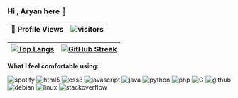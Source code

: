 ### Hi , Aryan here 👋 

<!--  PROFILES VIEWS -->

| 👀 **Profile Views** | ![visitors](https://profile-counter.glitch.me/aryanchandrakar/count.svg?align=center) |
| ------------- | ---------------------------------------------------------------:|

<!--  TOP LANGUAGES STATISTICS -->
|  [![Top Langs](https://github-readme-stats.vercel.app/api/top-langs/?username=aryanchandrakar&include_all_commits=true&count_private=true&theme=dark&layout=compact&align=left&width=40%)](https://github.com/aryanchandrakar/github-readme-stats) | [![GitHub Streak](https://github-readme-streak-stats.herokuapp.com/?user=aryanchandrakar&count_private=true&fire=orange&ring=lightblue&sideLabels=pink&currStreakLabel=white&theme=dark&align=right&width=40%)](https://git.io/streak-stats) |
| ------------- | ---------------------------------------------------------------:|

**What I feel comfortable using:**  

![spotify](https://img.shields.io/badge/spotify-black?style=flat-square&logo=spotify) ![html5](https://img.shields.io/badge/html5-black?style=flat-square&logo=html5) ![css3](https://img.shields.io/badge/css3-black?style=flat-square&logo=css3) ![javascript](https://img.shields.io/badge/javascript-black?style=flat-square&logo=javascript) ![java](https://img.shields.io/badge/java-black?style=flat-square&logo=java) ![python](https://img.shields.io/badge/python-black?style=flat-square&logo=python) ![php](https://img.shields.io/badge/php-black?style=flat-square&logo=php) ![C](https://img.shields.io/badge/c-black?style=flat-square&logo=c) ![github](https://img.shields.io/badge/github-black?style=flat-square&logo=github) ![debian](https://img.shields.io/badge/debian-black?style=flat-square&logo=debian) ![linux](https://img.shields.io/badge/linux-black?style=flat-square&logo=linux) ![stackoverflow](https://img.shields.io/badge/stackoverflow-black?style=flat-square&logo=stackoverflow)

